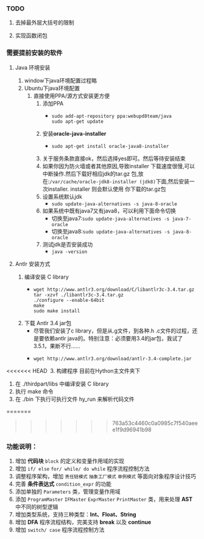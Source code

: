 ### TODO

1. 去掉最外层大括号的限制

2. 实现函数闭包

### 需要提前安装的软件

1. Java 环境安装

   1. window下java环境配置过程略
   2. Ubuntu下java环境配置
      1. 直接使用PPA/源方式安装更方便
         1. 添加PPA
            - ```shell
              sudo add-apt-repository ppa:webupd8team/java
              sudo apt-get update
              ```
         2. 安装**oracle-java-installer**
            - ```shell
              sudo apt-get install oracle-java8-installer
              ```
         3. 关于服务条款直接ok，然后选择yes即可。然后等待安装结束
         4. 如果你因为防火墙或者其他原因,导致installer 下载速度很慢,可以中断操作.然后下载好相应jdk的tar.gz 包,放在:`/var/cache/oracle-jdk8-installer (jdk8)`下面,然后安装一次installer. installer 则会默认使用 你下载的tar.gz包
         5. 设置系统默认jdk
            - `sudo update-java-alternatives -s java-8-oracle`
         6. 如果系统中既有java7又有java8，可以利用下面命令切换
            - 切换至java7:`sudo update-java-alternatives -s java-7-oracle`
            - 切换至java8:`sudo update-java-alternatives -s java-8-oracle`
         7. 测试jdk是否安装成功
            - `java -version`

2. Antlr 安装方式
   1. 编译安装 C library 
      - ```shell
        wget http://www.antlr3.org/download/C/libantlr3c-3.4.tar.gz
        tar -xzvf ./libantlr3c-3.4.tar.gz
        ./configure --enable-64bit
        make
        sudo make install
        ```
   2. 下载 Antlr 3.4 jar包
         -  尽管我们安装了c library，但是从.g文件，到各种.h .c文件的过程，还是要依赖antlr java的。特别注意：必须要用3.4的jar包，我试了3.5.1，果断不行……
         -  ```shell
            wget http://www.antlr3.org/download/antlr-3.4-complete.jar
            ```

<<<<<<< HEAD
   ​
3. 构建程序
  目前在Hython主文件夹下
  1. 在 ./thirdpart/libs 中编译安装 C library 
  2. 执行 make 命令
  3. 在 ./bin 下执行可执行文件 hy_run 来解析代码文件


=======
>>>>>>> 763a53c4460c0a0985c7f540aeee1f9d96941b98
### 功能说明：

1. 增加 **代码块** `block` 的定义和变量作用域的实现
2. 增加 `if/ else` `for/ while/ do while` 程序流程控制方法
3. 调整程序架构，增加 `责任链模式` `抽象工厂模式` `单例模式` 等面向对象程序设计技巧
4. 完善 **条件表达式** `condition_expr` 的功能
5. 添加单独的 `Parameters` 类，管理变量作用域
6. 添加 `ProgramMaster` `IFMaster` `ExprMaster` `PrintMaster` 类，用来处理 **AST** 中不同的树型逻辑
7. 增加类型系统，支持三种类型：**Int、Float、String**
8. 增加 **DFA** 程序流程结构，完美支持 **break** 以及 **continue**
9. 增加 `switch/ case` 程序流程控制方法


